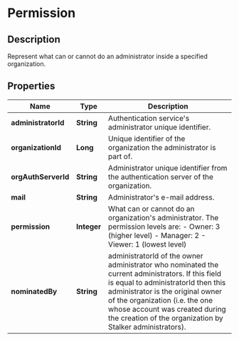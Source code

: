 # Permission

## Description
Represent what can or cannot do an administrator inside a specified organization.

## Properties

Name | Type | Description
------------ | ------------- | -------------
**administratorId** | **String** | Authentication service's administrator unique identifier.
**organizationId** | **Long** | Unique identifier of the organization the administrator is part of.
**orgAuthServerId** | **String** | Administrator unique identifier from the authentication server of the organization.
**mail** | **String** | Administrator's e-mail address.
**permission** | **Integer** | What can or cannot do an organization's administrator. The permission levels are: - Owner: 3 (higher level) - Manager: 2 - Viewer: 1 (lowest level)
**nominatedBy** | **String** | administratorId of the owner administrator who nominated the current administrators. If this field is equal to administratorId then this administrator is the original owner of the organization (i.e. the one whose account was created during the creation of the organization by Stalker administrators).



